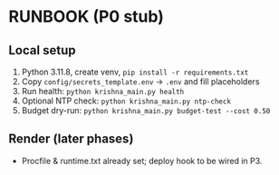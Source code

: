 # RUNBOOK (P0 stub)

## Local setup
1) Python 3.11.8, create venv, `pip install -r requirements.txt`
2) Copy `config/secrets_template.env` → `.env` and fill placeholders
3) Run health: `python krishna_main.py health`
4) Optional NTP check: `python krishna_main.py ntp-check`
5) Budget dry-run: `python krishna_main.py budget-test --cost 0.50`

## Render (later phases)
- Procfile & runtime.txt already set; deploy hook to be wired in P3.
